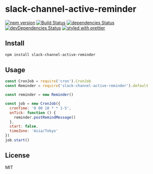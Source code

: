 # slack-channel-active-reminder

[![npm version](https://badge.fury.io/js/slack-channel-active-reminder.svg)](https://www.npmjs.com/package/slack-channel-active-reminder) [![Build Status](https://travis-ci.org/9renpoto/slack-channel-active-reminder.svg?branch=master)](https://travis-ci.org/9renpoto/slack-channel-active-reminder) [![dependencies Status](https://david-dm.org/9renpoto/slack-channel-active-reminder/status.svg)](https://david-dm.org/9renpoto/slack-channel-active-reminder) [![devDependencies Status](https://david-dm.org/9renpoto/slack-channel-active-reminder/dev-status.svg)](https://david-dm.org/9renpoto/slack-channel-active-reminder?type=dev) [![styled with prettier](https://img.shields.io/badge/styled_with-prettier-ff69b4.svg)](https://github.com/prettier/prettier)

## Install

```sh
npm install slack-channel-active-reminder
```

## Usage

```javascript
const CronJob = require('cron').CronJob
const Reminder = require('slack-channel-active-reminder').default

const reminder = new Reminder()

const job = new CronJob({
  cronTime: '0 00 18 * * 1-5',
  onTick: function () {
    reminder.postRemindMessage()
  },
  start: false,
  timeZone: 'Asia/Tokyo'
})
job.start()
```

## License

MIT
